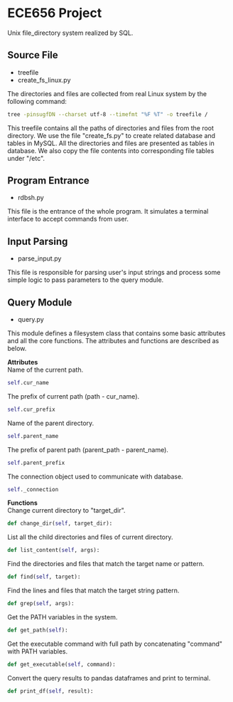 # ECE656 Project

Unix file_directory system realized by SQL.

## Source File ##

- treefile  
- create_fs_linux.py  

The directories and files are collected from real Linux system by the following command:
```bash
tree -pinsugfDN --charset utf-8 --timefmt "%F %T" -o treefile /
```
This treefile contains all the paths of directories and files from the root directory. 
We use the file "create_fs.py" to create related database and tables in MySQL. All the directories and files are presented as tables in database. We also copy the file contents into corresponding file tables under "/etc". 

## Program Entrance ##

- rdbsh.py

This file is the entrance of the whole program. It simulates a terminal interface to accept commands from user.

## Input Parsing ##

- parse_input.py

This file is responsible for parsing user's input strings and process some simple logic to pass parameters to the query module.

## Query Module ##

- query.py

This module defines a filesystem class that contains some basic attributes and all the core functions. The attributes and functions are described as below.  

**Attributes**  
Name of the current path.
```python
self.cur_name
```
The prefix of current path (path - cur_name).
```python
self.cur_prefix
```
Name of the parent directory.
```python
self.parent_name
```
The prefix of parent path (parent_path - parent_name).
```python
self.parent_prefix
```
The connection object used to communicate with database.
```python
self._connection
```

**Functions**  
Change current directory to "target_dir".
```python
def change_dir(self, target_dir):
```
List all the child directories and files of current directory.
```python
def list_content(self, args):
```
Find the directories and files that match the target name or pattern.
```python
def find(self, target):
```
Find the lines and files that match the target string pattern.
```python
def grep(self, args):
```
Get the PATH variables in the system.
```python
def get_path(self):
```
Get the executable command with full path by concatenating "command" with PATH variables.
```python
def get_executable(self, command):
```
Convert the query results to pandas dataframes and print to terminal.
```python
def print_df(self, result):
```


